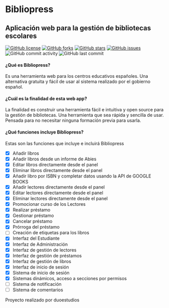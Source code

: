 # Bibliopress

## Aplicación web para la gestión de bibliotecas escolares

[![GitHub license](https://img.shields.io/github/license/duoestudios/bibliopress)](https://github.com/duoestudios/bibliopress/blob/master/LICENSE) [![GitHub forks](https://img.shields.io/github/forks/duoestudios/bibliopress)](https://github.com/duoestudios/bibliopress/network) [![GitHub stars](https://img.shields.io/github/stars/duoestudios/bibliopress)](https://github.com/duoestudios/bibliopress/stargazers) [![GitHub issues](https://img.shields.io/github/issues/duoestudios/bibliopress)](https://github.com/duoestudios/bibliopress/issues) ![GitHub commit activity](https://img.shields.io/github/commit-activity/m/duoestudios/bibliopress) ![GitHub last commit](https://img.shields.io/github/last-commit/duoestudios/bibliopress)

#### ¿Qué es Bibliopress?

Es una herramienta web para los centros educativos españoles. Una alternativa gratuita y fácil de usar al sistema realizado por el gobierno español.

#### ¿Cuál es la finalidad de esta web app?

La finalidad es construir una herramienta fácil e intuitiva y open source para la gestión de bibliotecas. Una herramienta que sea rápida y sencilla de usar. Pensada para no necesitar ninguna formación previa para usarla.

#### ¿Qué funciones incluye Bibliopress?

Estas son las funciones que incluye e incluirá Bibliopress

- [x] Añadir libros
- [x] Añadir libros desde un informe de Abies
- [x] Editar libros directamente desde el panel
- [x] Eliminar libros directamente desde el panel
- [x] Añadir libro por ISBN y completar datos usando la API de GOOGLE BOOKS
- [x] Añadir lectores directamente desde el panel
- [x] Editar lectores directamente desde el panel
- [x] Eliminar lectores directamente desde el panel
- [x] Promocionar curso de los Lectores
- [x] Realizar préstamo
- [x] Gestionar préstamo
- [x] Cancelar préstamo
- [x] Prórroga del préstamo
- [ ] Creación de etiquetas para los libros
- [x] Interfaz del Estudiante
- [x] Interfaz de Administración
- [x] Interfaz de gestión de lectores
- [x] Interfaz de gestión de préstamos
- [x] Interfaz de gestión de libros
- [x] Interfaz de inicio de sesión
- [x] Sistema de inicio de sesión
- [x] Sistemas dinámicos, acceso a secciones por permisos
- [ ] Sistema de notificación
- [ ] Sistema de comentarios

Proyecto realizado por duoestudios
